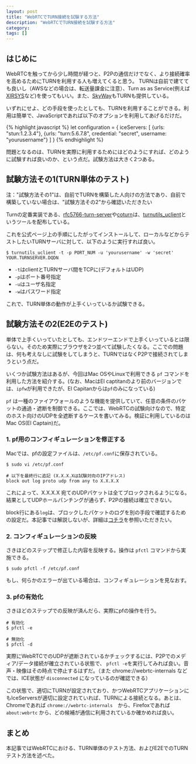 ```yaml
---
layout: post
title: "WebRTCでTURN接続を試験する方法"
description: "WebRTCでTURN接続を試験する方法"
category: 
tags: []
---
```


## はじめに

WebRTCを触ってから少し時間が経つと、P2Pの通信だけでなく、より接続確率を高めるためにTURNを利用する人も増えてくると思う。
TURNは自前で建てても良いし（AWSなどの場合は、転送量課金に注意）、Turn as as Service(例えば[XIRSYS](https://xirsys.com/)など)を使ってもいい。また、[SkyWay](https://nttcom.github.io/skyway/features.html)もTURNも提供している。

いずれにせよ、どの手段を使ったとしても、TURNを利用することができる。利用は簡単で、JavaScriptであれば以下のオプションを利用してあげるだけだ。

{% highlight javascript %}
let configuration = {
    iceServers: [
        {urls: "stun:1.2.3.4"},
        {urls: "turn:5.6.7.8", credential: "secret", username: "yourusername"}
    ]
}
{% endhighlight %}

問題となるのは、TURNを実際に利用するためにはどのようにすれば、どのように試験すれば良いのか、という点だ。試験方法は大きく2つある。

## 試験方法その1(TURN単体のテスト)

注："試験方法その1"は、自前でTURNを構築した人向けの方法であり、自前で構築していない場合は、"試験方法その2"から確認いただきたい

Turnの定番実装である、[rfc5766-turn-server](https://github.com/coturn/rfc5766-turn-server)や[coturn](https://github.com/coturn/coturn)は、[turnutils_uclient](https://github.com/coturn/coturn/wiki/turnutils_uclient)というツールを配布している。

これを公式ページ上の手順にしたがってインストールして、ローカルなどからテストしたいTURNサーバに対して、以下のように実行すれば良い。

```
$ turnutils_uclient -t -p PORT_NUM -u 'yourusername' -w 'secret' YOUR.TURNSERVER.DQDN
```

- `-t`はclientとTURNサーバ間をTCPに(デフォルトはUDP)
- `-p`はポート番号指定
- `-u`はユーザ名指定
- `-w`はパスワード指定

これで、TURN単体の動作が上手くいっているか試験できる。

## 試験方法その2(E2Eのテスト)

単体で上手くいっていたとしても、エンドツーエンドで上手くいっているとは限らない。そのため実際にブラウザを2つ並べて試験したくなる。ここでの問題は、何も考えなしに試験をしてしまうと、TURNではなくP2Pで接続されてしまうという点だ。

いくつか試験方法はあるが、今回はMac OSやLinuxで利用できる `pf` コマンドを利用した方法を紹介する。(なお、MacはEl captitanのより前のバージョンでは、`ipfw`が利用できたが、El Capitanからは`pf`のみになっている)

`pf` は一種のファイアウォールのような機能を提供していて、任意の条件のパケットの通過・遮断を制御できる。ここでは、WebRTCの試験向けなので、特定のホスト向けのUDPを全遮断するケースを書いてみる。検証に利用しているのはMac OS(El Captain)だ。

### 1. pf用のコンフィギュレーションを修正する

Macでは、pfの設定ファイルは、`/etc/pf.conf`に保存されている。

```
$ sudo vi /etc/pf.conf

# 以下を最終行に追記 (X.X.X.Xは試験対向のIPアドレス)
block out log proto udp from any to X.X.X.X
```

これによって、X.X.X.X 宛てのUDPパケットは全てブロックされるようになる。結果としてUDPホールパンチングが通らず、P2Pの接続は確立できない。

block行にある`log`は、ブロックしたパケットのログを別の手段で確認するための設定だ。本記事では解説しないが、詳細は[コチラ](http://ftp.tuwien.ac.at/.vhost/www.openbsd.org/xxx/faq/pf/ja/logging.html)を参照いただきたい。

### 2. コンフィギュレーションの反映

さきほどのステップで修正した内容を反映する。操作は `pfctl` コマンドから実施できる。

```
$ sudo pfctl -f /etc/pf.conf
```

もし、何らかのエラーが出ている場合は、コンフィギュレーションを見なおす。

### 3. pfの有効化

さきほどのステップでの反映が済んだら、実際にpfの操作を行う。

```
# 有効化
$ pfctl -e

# 無効化
$ pfctl -d
```

実際にWebRTCでのUDPが遮断されているかチェックするには、P2Pでのメディア/データ接続が確立されている状態で、 `pfctl -e`を実行してみれば良い。音声・映像はその時点で停止するはずだ。（また chrome://webrtc-internals などでは、ICE状態が `disconnected` になっているのが確認できる）

この状態で、適切にTURNが設定されており、かつWebRTCアプリケーションにもIceServersが適切に設定されていれば、TURNによる接続となる。あとは、Chromeであれば `chrome://webrtc-internals`　から、Firefoxであれば `about:webrtc` から、どの候補が通信に利用されているか確かめれば良い。

## まとめ

本記事ではWebRTCにおける、TURN単体のテスト方法、およびE2EでのTURNテスト方法を述べた。
